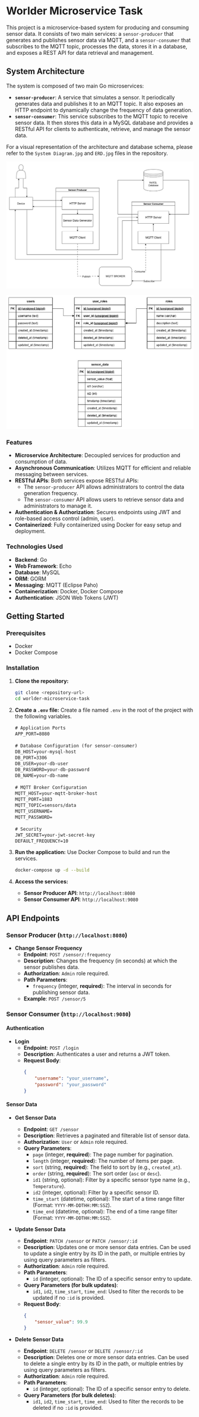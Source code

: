 # Worlder Microservice Task

This project is a microservice-based system for producing and consuming sensor data. It consists of two main services: a `sensor-producer` that generates and publishes sensor data via MQTT, and a `sensor-consumer` that subscribes to the MQTT topic, processes the data, stores it in a database, and exposes a REST API for data retrieval and management.

## System Architecture

The system is composed of two main Go microservices:

*   **`sensor-producer`**: A service that simulates a sensor. It periodically generates data and publishes it to an MQTT topic. It also exposes an HTTP endpoint to dynamically change the frequency of data generation.
*   **`sensor-consumer`**: This service subscribes to the MQTT topic to receive sensor data. It then stores this data in a MySQL database and provides a RESTful API for clients to authenticate, retrieve, and manage the sensor data.

For a visual representation of the architecture and database schema, please refer to the `System Diagram.jpg` and `ERD.jpg` files in the repository.

![System Diagram](System%20Diagram.jpg)

![ERD](ERD.jpg)

### Features

*   **Microservice Architecture**: Decoupled services for production and consumption of data.
*   **Asynchronous Communication**: Utilizes MQTT for efficient and reliable messaging between services.
*   **RESTful APIs**: Both services expose RESTful APIs:
    *   The `sensor-producer` API allows administrators to control the data generation frequency.
    *   The `sensor-consumer` API allows users to retrieve sensor data and administrators to manage it.
*   **Authentication & Authorization**: Secures endpoints using JWT and role-based access control (admin, user).
*   **Containerized**: Fully containerized using Docker for easy setup and deployment.

### Technologies Used

*   **Backend**: Go
*   **Web Framework**: Echo
*   **Database**: MySQL
*   **ORM**: GORM
*   **Messaging**: MQTT (Eclipse Paho)
*   **Containerization**: Docker, Docker Compose
*   **Authentication**: JSON Web Tokens (JWT)

## Getting Started

### Prerequisites

*   Docker
*   Docker Compose

### Installation

1.  **Clone the repository:**
    ```sh
    git clone <repository-url>
    cd worlder-microservice-task
    ```

2.  **Create a `.env` file:**
    Create a file named `.env` in the root of the project with the following variables.

    ```env
    # Application Ports
    APP_PORT=8080

    # Database Configuration (for sensor-consumer)
    DB_HOST=your-mysql-host
    DB_PORT=3306
    DB_USER=your-db-user
    DB_PASSWORD=your-db-password
    DB_NAME=your-db-name

    # MQTT Broker Configuration
    MQTT_HOST=your-mqtt-broker-host
    MQTT_PORT=1883
    MQTT_TOPIC=sensors/data
    MQTT_USERNAME=
    MQTT_PASSWORD=

    # Security
    JWT_SECRET=your-jwt-secret-key
    DEFAULT_FREQUENCY=10
    ```

3.  **Run the application:**
    Use Docker Compose to build and run the services.
    ```sh
    docker-compose up -d --build
    ```

4.  **Access the services:**
    *   **Sensor Producer API**: `http://localhost:8080`
    *   **Sensor Consumer API**: `http://localhost:9080`

## API Endpoints

### Sensor Producer (`http://localhost:8080`)

*   **Change Sensor Frequency**
    *   **Endpoint**: `POST /sensor/:frequency`
    *   **Description**: Changes the frequency (in seconds) at which the sensor publishes data.
    *   **Authorization**: `Admin` role required.
    *   **Path Parameters**:
        *   `frequency` (integer, **required**): The interval in seconds for publishing sensor data.
    *   **Example**: `POST /sensor/5`

### Sensor Consumer (`http://localhost:9080`)

#### Authentication

*   **Login**
    *   **Endpoint**: `POST /login`
    *   **Description**: Authenticates a user and returns a JWT token.
    *   **Request Body**:
        ```json
        {
            "username": "your_username",
            "password": "your_password"
        }
        ```

#### Sensor Data

*   **Get Sensor Data**
    *   **Endpoint**: `GET /sensor`
    *   **Description**: Retrieves a paginated and filterable list of sensor data.
    *   **Authorization**: `User` or `Admin` role required.
    *   **Query Parameters**:
        *   `page` (integer, **required**): The page number for pagination.
        *   `length` (integer, **required**): The number of items per page.
        *   `sort` (string, **required**): The field to sort by (e.g., `created_at`).
        *   `order` (string, **required**): The sort order (`asc` or `desc`).
        *   `id1` (string, optional): Filter by a specific sensor type name (e.g., `Temperature`).
        *   `id2` (integer, optional): Filter by a specific sensor ID.
        *   `time_start` (datetime, optional): The start of a time range filter (Format: `YYYY-MM-DDTHH:MM:SSZ`).
        *   `time_end` (datetime, optional): The end of a time range filter (Format: `YYYY-MM-DDTHH:MM:SSZ`).

*   **Update Sensor Data**
    *   **Endpoint**: `PATCH /sensor` or `PATCH /sensor/:id`
    *   **Description**: Updates one or more sensor data entries. Can be used to update a single entry by its ID in the path, or multiple entries by using query parameters as filters.
    *   **Authorization**: `Admin` role required.
    *   **Path Parameters**:
        *   `id` (integer, optional): The ID of a specific sensor entry to update.
    *   **Query Parameters (for bulk updates)**:
        *   `id1`, `id2`, `time_start`, `time_end`: Used to filter the records to be updated if no `:id` is provided.
    *   **Request Body**:
        ```json
        {
            "sensor_value": 99.9
        }
        ```

*   **Delete Sensor Data**
    *   **Endpoint**: `DELETE /sensor` or `DELETE /sensor/:id`
    *   **Description**: Deletes one or more sensor data entries. Can be used to delete a single entry by its ID in the path, or multiple entries by using query parameters as filters.
    *   **Authorization**: `Admin` role required.
    *   **Path Parameters**:
        *   `id` (integer, optional): The ID of a specific sensor entry to delete.
    *   **Query Parameters (for bulk deletes)**:
        *   `id1`, `id2`, `time_start`, `time_end`: Used to filter the records to be deleted if no `:id` is provided.

